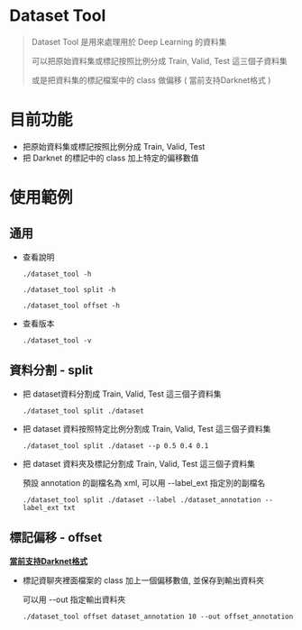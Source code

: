 # Dataset Tool

> Dataset Tool 是用來處理用於 Deep Learning 的資料集
>
> 可以把原始資料集或標記按照比例分成 Train, Valid, Test 這三個子資料集
>
> 或是把資料集的標記檔案中的 class 做偏移 ( 當前支持Darknet格式 )



# 目前功能

* 把原始資料集或標記按照比例分成 Train, Valid, Test 
* 把 Darknet 的標記中的 class 加上特定的偏移數值



# 使用範例



## 通用

* 查看說明

  ```shell
  ./dataset_tool -h
  ```
  ```shell
  ./dataset_tool split -h
  ```
    ```shell
  ./dataset_tool offset -h

* 查看版本
  ```shell
  ./dataset_tool -v
  ```
  



## 資料分割 - split

* 把 dataset資料分割成 Train, Valid, Test 這三個子資料集

  ```shell
  ./dataset_tool split ./dataset
  ```


* 把 dataset 資料按照特定比例分割成 Train, Valid, Test 這三個子資料集

  ```shell
  ./dataset_tool split ./dataset --p 0.5 0.4 0.1
  ```

* 把 dataset 資料夾及標記分割成 Train, Valid, Test 這三個子資料集

  預設 annotation 的副檔名為 xml, 可以用 --label_ext 指定別的副檔名

  ```shell
  ./dataset_tool split ./dataset --label ./dataset_annotation --label_ext txt
  ```



## 標記偏移 - offset

**<u>當前支持Darknet格式</u>**

* 標記資聊夾裡面檔案的 class 加上一個偏移數值, 並保存到輸出資料夾

  可以用 --out 指定輸出資料夾

  ```shell
  ./dataset_tool offset dataset_annotation 10 --out offset_annotation
  ```
